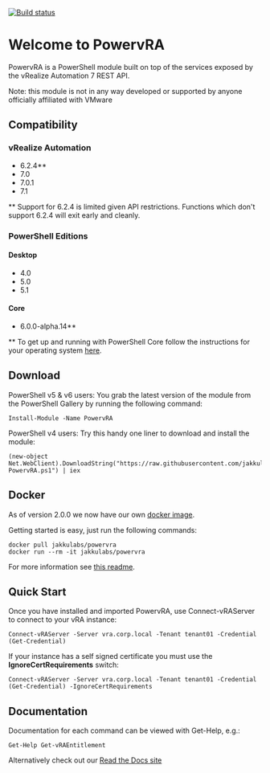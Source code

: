 [![Build status](https://ci.appveyor.com/api/projects/status/na25wbus68wb24y3?svg=true)](https://ci.appveyor.com/project/chelnak/powervra)

# Welcome to PowervRA
PowervRA is a PowerShell module built on top of the services exposed by the vRealize Automation 7 REST API.

Note: this module is not in any way developed or supported by anyone officially affiliated with VMware

## Compatibility

### vRealize Automation

* 6.2.4**
* 7.0
* 7.0.1
* 7.1

** Support for 6.2.4 is limited given API restrictions. Functions which don't support 6.2.4 will exit early and cleanly.

### PowerShell Editions

#### Desktop

* 4.0
* 5.0
* 5.1

#### Core

* 6.0.0-alpha.14**

** To get up and running with PowerShell Core follow the instructions for your operating system [here](https://github.com/PowerShell/PowerShell/blob/master/README.md#get-powershell).

## Download

PowerShell v5 & v6 users: You grab the latest version of the module from the PowerShell Gallery by running the following command:

```
Install-Module -Name PowervRA
```

PowerShell v4 users: Try this handy one liner to download and install the module:

```
(new-object Net.WebClient).DownloadString("https://raw.githubusercontent.com/jakkulabs/PowervRA/master/Get-PowervRA.ps1") | iex
```

## Docker

As of version 2.0.0 we now have our own [docker image](https://hub.docker.com/r/jakkulabs/powervra/).

Getting started is easy, just run the following commands:

```
docker pull jakkulabs/powervra
docker run --rm -it jakkulabs/powervra
```

For more information see [this readme](docker/READNE.md).

## Quick Start

Once you have installed and imported PowervRA, use Connect-vRAServer to connect to your vRA instance:

```
Connect-vRAServer -Server vra.corp.local -Tenant tenant01 -Credential (Get-Credential) 
```

If your instance has a self signed certificate you must use the **IgnoreCertRequirements** switch:

```
Connect-vRAServer -Server vra.corp.local -Tenant tenant01 -Credential (Get-Credential) -IgnoreCertRequirements
```

## Documentation

Documentation for each command can be viewed with Get-Help, e.g.:

```
Get-Help Get-vRAEntitlement
```

Alternatively check out our [Read the Docs site](http://powervra.readthedocs.org/en/latest/ "Title")
